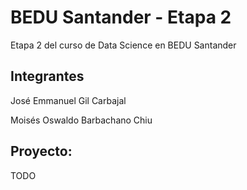 # BEDU Santander - Etapa 2

Etapa 2 del curso de Data Science en BEDU Santander

## Integrantes
José Emmanuel Gil Carbajal

Moisés Oswaldo Barbachano Chiu

## Proyecto:
TODO
